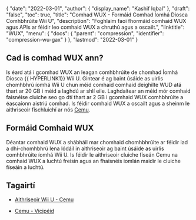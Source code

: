 {
  "date": "2022-03-01",
  "author": {
    "display_name": "Kashif Iqbal"
},
  "draft": "false",
  "toc": true,
  "title": "Comhad WUX - Formáid Comhad Íomhá Diosca Comhbhrúite Wii U",
  "description": "Foghlaim faoi fhormáid comhaid WUX agus APIs ar féidir leo comhaid WUX a chruthú agus a oscailt.",
  "linktitle": "WUX",
  "menu": {
    "docs": {
      "parent": "compression",
      "identifier": "compression-wu-gax"
}
},
  "lastmod": "2022-03-01"
}

## Cad is comhad WUX ann?

Is éard atá i gcomhad WUX an leagan comhbhrúite de chomhad Íomhá Diosca {{ HYPERLINK1}} Wii U. Gintear é ag baint úsáide as uirlis chomhbhrú íomhá Wii U chun méid comhaid comhaid deighilte WUD atá thart ar 20 GB i méid a laghdú ar shlí eile. Laghdaítear an méid mór comhaid faisnéise cluiche seo go dtí thart ar 2 GB i gcomhaid WUX comhbhrúite a éascaíonn aistriú comhad. Is féidir comhaid WUX a oscailt agus a sheinm le aithriseoir físchluichí ar nós [Cemu](https://cemu.info/).

## Formáid Comhaid WUX

Déantar comhaid WUX a shábháil mar chomhaid chomhbhrúite ar féidir iad a dhí-chomhbhrú lena lódáil in aithriseoir ag baint úsáide as uirlis comhbhrúite íomhá Wii U. Is féidir le aithriseoir cluiche físeán Cemu na comhaid WUX a luchtú freisin agus an fhaisnéis iomlán maidir le cluiche físeáin a luchtú.

## Tagairtí

* [ Aithriseoir Wii U - Cemu](https://cemu.info/)

* [Cemu - Vicipéid](https://en.wikipedia.org/wiki/Cemu)


